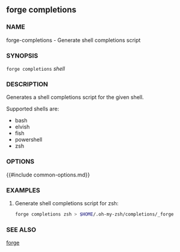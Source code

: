 ## forge completions

### NAME

forge-completions - Generate shell completions script

### SYNOPSIS

``forge completions`` *shell*

### DESCRIPTION

Generates a shell completions script for the given shell.

Supported shells are:

- bash
- elvish
- fish
- powershell
- zsh

### OPTIONS

{{#include common-options.md}}

### EXAMPLES

1. Generate shell completions script for zsh:
    ```sh
    forge completions zsh > $HOME/.oh-my-zsh/completions/_forge
    ```

### SEE ALSO

[forge](./forge.md)
